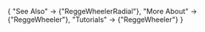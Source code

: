 {
  "See Also" -> {"ReggeWheelerRadial"},
  "More About" -> {"ReggeWheeler"},
  "Tutorials" -> {"ReggeWheeler"}
}